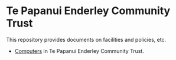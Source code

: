 # Te Papanui Enderley Community Trust

This repository provides documents on facilities and policies, etc.

* [Computers](papanui/computers/README.md) in Te Papanui Enderley Community Trust.
